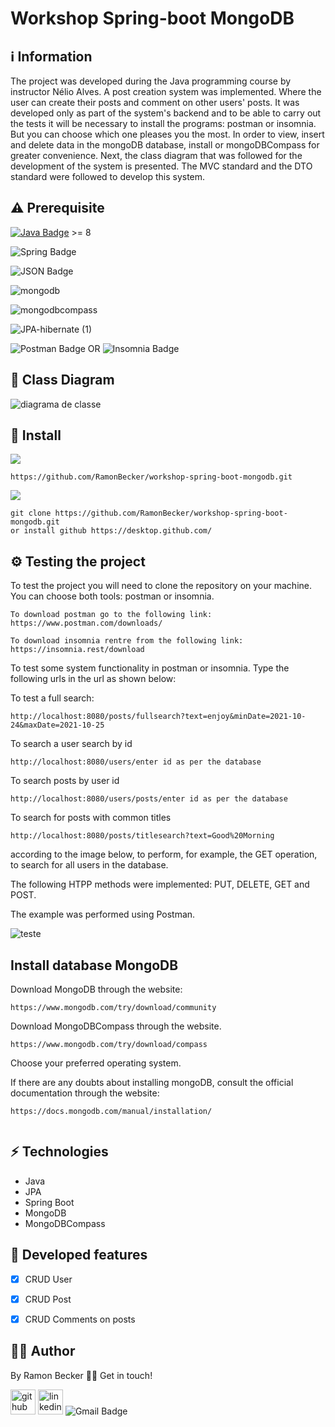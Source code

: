 # Workshop Spring-boot MongoDB
 
## :information_source: Information 

The project was developed during the Java programming course by instructor Nélio Alves. A post creation system was implemented. Where the user can create their posts and comment on other users' posts. It was developed only as part of the system's backend and to be able to carry out the tests it will be necessary to install the programs: postman or insomnia. But you can choose which one pleases you the most. In order to view, insert and delete data in the mongoDB database, install or mongoDBCompass for greater convenience. Next, the class diagram that was followed for the development of the system is presented.
The MVC standard and the DTO standard were followed to develop this system.
## ⚠️ Prerequisite
[![Java Badge](https://img.shields.io/badge/Java-ED8B00?style=for-the-badge&logo=java&logoColor=white)](https://www.oracle.com/br/java/technologies/javase-downloads.html) >= 8 

![Spring Badge](https://img.shields.io/badge/Spring-6DB33F?style=for-the-badge&logo=spring&logoColor=white)

![JSON Badge](https://img.shields.io/badge/json-5E5C5C?style=for-the-badge&logo=json&logoColor=white)

![mongodb](https://img.shields.io/badge/MongoDB-4EA94B?style=for-the-badge&logo=mongodb&logoColor=white)

![mongodbcompass](https://img.shields.io/badge/MongoDB-white?style=for-the-badge&logo=mongodb&logoColor=4EA94B)

![JPA-hibernate (1)](https://user-images.githubusercontent.com/44611131/136869865-0e3d7476-5128-4471-8817-8df40315b970.jpg)

![Postman Badge](https://img.shields.io/badge/Postman-FF6C37?style=for-the-badge&logo=Postman&logoColor=white) OR ![Insomnia Badge](https://img.shields.io/badge/Insomnia-5849be?style=for-the-badge&logo=Insomnia&logoColor=white)

## 📌 Class Diagram

![diagrama de classe](https://user-images.githubusercontent.com/44611131/138970582-dc5db291-04c0-476d-9416-ec9bd512768e.PNG)


##  🔧 Install 


![](https://img.shields.io/badge/Linux-FCC624?style=for-the-badge&logo=linux&logoColor=black)


```
https://github.com/RamonBecker/workshop-spring-boot-mongodb.git
```

![](https://img.shields.io/badge/Windows-0078D6?style=for-the-badge&logo=windows&logoColor=white)
```
git clone https://github.com/RamonBecker/workshop-spring-boot-mongodb.git
or install github https://desktop.github.com/ 
```

## ⚙️ Testing the project


To test the project you will need to clone the repository on your machine. You can choose both tools: postman or insomnia.
```
To download postman go to the following link: https://www.postman.com/downloads/
```
```
To download insomnia rentre from the following link: https://insomnia.rest/download
```
To test some system functionality in postman or insomnia. Type the following urls in the url as shown below:

To test a full search:
```
http://localhost:8080/posts/fullsearch?text=enjoy&minDate=2021-10-24&maxDate=2021-10-25
```
To search a user search by id
```
http://localhost:8080/users/enter id as per the database
```
To search posts by user id
```
http://localhost:8080/users/posts/enter id as per the database
```

To search for posts with common titles
```
http://localhost:8080/posts/titlesearch?text=Good%20Morning
```
according to the image below, to perform, for example, the GET operation, to search for all users in the database.


The following HTPP methods were implemented: PUT, DELETE, GET and POST.

The example was performed using Postman.

![teste](https://user-images.githubusercontent.com/44611131/138975155-d70f3658-75e4-42e7-b014-594ccaa5e818.PNG)



## Install database MongoDB


Download MongoDB through the website:
```
https://www.mongodb.com/try/download/community
```
Download MongoDBCompass through the website.
```
https://www.mongodb.com/try/download/compass
```

Choose your preferred operating system.


If there are any doubts about installing mongoDB, consult the official documentation through the website:
```
https://docs.mongodb.com/manual/installation/


```



## :zap: Technologies	

- Java
- JPA
- Spring Boot
- MongoDB
- MongoDBCompass

## :memo: Developed features

- [x] CRUD User
- [x] CRUD Post
- [x] CRUD Comments on posts



## :technologist:	 Author

By Ramon Becker 👋🏽 Get in touch!



[<img src='https://cdn.jsdelivr.net/npm/simple-icons@3.0.1/icons/github.svg' alt='github' height='40'>](https://github.com/RamonBecker)  [<img src='https://cdn.jsdelivr.net/npm/simple-icons@3.0.1/icons/linkedin.svg' alt='linkedin' height='40'>](https://www.linkedin.com/in/https://www.linkedin.com/in/ramon-becker-da-silva-96b81b141//)
![Gmail Badge](https://img.shields.io/badge/-ramonbecker68@gmail.com-c14438?style=flat-square&logo=Gmail&logoColor=white&link=mailto:ramonbecker68@gmail.com)
